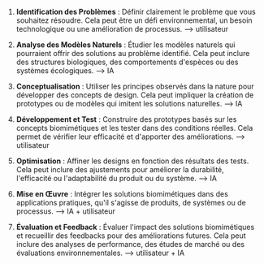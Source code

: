 1. **Identification des Problèmes** : Définir clairement le problème que vous souhaitez résoudre. Cela peut être un défi environnemental, un besoin technologique ou une amélioration de processus. --> utilisateur

2. **Analyse des Modèles Naturels** : Étudier les modèles naturels qui pourraient offrir des solutions au problème identifié. Cela peut inclure des structures biologiques, des comportements d'espèces ou des systèmes écologiques. --> IA

3. **Conceptualisation** : Utiliser les principes observés dans la nature pour développer des concepts de design. Cela peut impliquer la création de prototypes ou de modèles qui imitent les solutions naturelles. --> IA

4. **Développement et Test** : Construire des prototypes basés sur les concepts biomimétiques et les tester dans des conditions réelles. Cela permet de vérifier leur efficacité et d'apporter des améliorations. --> utilisateur 

5. **Optimisation** : Affiner les designs en fonction des résultats des tests. Cela peut inclure des ajustements pour améliorer la durabilité, l'efficacité ou l'adaptabilité du produit ou du système. --> IA

6. **Mise en Œuvre** : Intégrer les solutions biomimétiques dans des applications pratiques, qu'il s'agisse de produits, de systèmes ou de processus. --> IA + utilisateur 

7. **Évaluation et Feedback** : Évaluer l'impact des solutions biomimétiques et recueillir des feedbacks pour des améliorations futures. Cela peut inclure des analyses de performance, des études de marché ou des évaluations environnementales. --> utilisateur + IA

